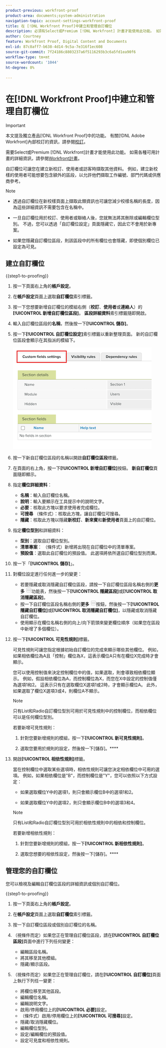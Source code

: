 ```yaml
---
product-previous: workfront-proof
product-area: documents;system-administration
navigation-topic: account-settings-workfront-proof
title: 在 [!DNL Workfront Proof]中建立和管理自訂欄位
description: 必須有Select或Premium [!DNL Workfront] 計畫才能使用此功能。 如需各種可用計畫的詳細資訊，請參閱Workfront計畫。
author: Courtney
feature: Workfront Proof, Digital Content and Documents
exl-id: 87c8aff7-b638-4d14-9c5a-7e316f1ec608
source-git-commit: 7f24186c8803237a6f5116293b3c6a5fd1ea90f6
workflow-type: tm+mt
source-wordcount: '1044'
ht-degree: 0%

---
```


# 在[!DNL Workfront Proof]中建立和管理自訂欄位

<!-- Audited: 4/2025 -->

>[!IMPORTANT]
>
>本文提及獨立產品[!DNL Workfront Proof]中的功能。 有關[!DNL Adobe Workfront]內部校訂的資訊，請參閱[校訂](../../../review-and-approve-work/proofing/proofing.md)。

需要Select或Premium [!DNL Workfront]計畫才能使用此功能。 如需各種可用計畫的詳細資訊，請參閱[Workfront計畫](https://business.adobe.com/products/workfront/pricing.html)。

自訂欄位可讓您在建立新校訂、使用者或訪客時擷取其他資料。 例如，建立新校樣的使用者可能想要包含額外的區段，以允許他們擷取工作編號、部門代碼或供應商參考。

>[!NOTE]
>
>* 透過自訂欄位在新校樣頁面上擷取此類資訊也可讓您減少校樣名稱的長度，因為這些詳細資訊不需要包含在名稱中。
>
>* 一旦自訂欄位用於校訂、使用者或聯絡人後，您就無法將其刪除或編輯欄位型別。 不過，您可以透過「自訂欄位設定」頁面隱藏它，因此它不會用於新專案。
>
>* 如果您隱藏自訂欄位區段，則該區段中的所有欄位也會隱藏，即使個別欄位已設定為可見。

## 建立自訂欄位

{{step1-to-proofing}}

1. 按一下頁面右上角的&#x200B;**帳戶設定**。

1. 在&#x200B;**帳戶設定**&#x200B;頁面上選取&#x200B;**自訂欄位**&#x200B;索引標籤。

1. 按一下您想要新增自訂欄位的模組右側（**校訂**、**使用者**&#x200B;或&#x200B;**連絡人**）的&#x200B;**[!UICONTROL 新增自訂欄位區段]**。 **區段詳細資料**&#x200B;索引標籤隨即開啟。

1. 輸入自訂欄位區段的&#x200B;**名稱**，然後按一下&#x200B;**[!UICONTROL 儲存]**。

1. 按一下&#x200B;**[!UICONTROL 自訂欄位設定]**&#x200B;索引標籤以重新整理頁面。 新的自訂欄位區段會顯示在其指派的模組下。

   ![自訂欄位設定索引標籤](assets/custom-field-settings-tab.png)

1. 按一下新自訂欄位區段的名稱以開啟&#x200B;**自訂欄位區段**&#x200B;標籤。

1. 在頁面的右上角，按一下&#x200B;**[!UICONTROL 新增自訂欄位]**&#x200B;按鈕。 **新自訂欄位**&#x200B;頁面隨即顯示。

1. 指定&#x200B;**欄位詳細資料**：

   * **名稱**：輸入自訂欄位名稱。
   * **說明**：輸入要顯示在工具提示中的說明文字。
   * **必要**：核取此方塊以要求使用者完成欄位。
   * **可搜尋** （條件式）：核取此方塊，讓自訂欄位可搜尋。
   * **隱藏**：核取此方塊以隱藏&#x200B;**新校訂**、**新來賓**&#x200B;和&#x200B;**新使用者**&#x200B;頁面上的自訂欄位。

1. 指定&#x200B;**欄位型別**&#x200B;和詳細資料：

   * **型別**：選取自訂欄位型別。
   * **清單專案**： （條件式）新增將出現在自訂欄位中的清單專案。
   * **預設值**：選取此自訂欄位的預設值。 此選項將依所選自訂欄位型別而異。

1. 按一下「**[!UICONTROL 儲存]**」。

1. 對欄位設定進行任何進一步的變更：

   * 若要隱藏或取消隱藏自訂欄位區段，請按一下自訂欄位區段名稱右側的&#x200B;**更多** ![更多按鈕](assets/more-button-small.png)功能表，然後按一下&#x200B;**[!UICONTROL 隱藏區段]**&#x200B;或&#x200B;**[!UICONTROL 取消隱藏區段]**。
   * 按一下自訂欄位區段名稱右側的&#x200B;**更多** ![更多](assets/more-button-small.png)按鈕，然後按一下&#x200B;**[!UICONTROL 隱藏自訂欄位]**&#x200B;或&#x200B;**[!UICONTROL 取消隱藏自訂欄位]**，以隱藏或取消隱藏自訂欄位。
   * 使用顯示在欄位名稱右側的向上/向下箭頭來變更欄位順序（如果您在區段中新增了多個欄位）。

1. 按一下&#x200B;**[!UICONTROL 可見性規則]**&#x200B;標籤。

   可見性規則可讓您指定根據初始自訂欄位的完成來顯示哪些其他欄位。 例如，如果相依欄位為A且「控制」欄位為X，這表示欄位A只有在欄位X完成時才會顯示。

   您可以使用控制值來決定控制欄位中的值，如果選取，則會導致相依欄位顯示。 例如，假設相依欄位為A，而控制欄位為X，而您在X中設定的控制值僅為選項1和2。 這表示只有在選取欄位X選項1或2時，才會顯示欄位A。 此外，如果選取了欄位X選項3或4，則欄位A不顯示。

   >[!NOTE]
   >
   >只有List和Radio自訂欄位型別可用於可見性規則中的控制欄位，而相依欄位可以是任何欄位型別。

   若要新增可見性規則：

   1. 針對您要新增規則的模組，按一下&#x200B;**[!UICONTROL 新可見性規則]**。

   1. 選取您要用於規則的設定，然後按一下[儲存]。****

1. 開啟&#x200B;**[!UICONTROL 相依性規則]**&#x200B;標籤。

   當在控制欄位中選取某些選項時，相依性規則可讓您決定相依欄位中可用的選項。 例如，如果相依欄位是&quot;B&quot;，而控制欄位是&quot;Y&quot;，您可以依照以下方式設定：

   * 如果選取欄位Y中的選項1，則只會顯示欄位B中的選項1和2。

   * 如果選取欄位Y中的選項2，則只會顯示欄位B中的選項3和4。

   >[!NOTE]
   >
   >只有List和Radio自訂欄位型別可用於相依性規則中的相依和控制欄位。

   若要新增相依性規則：

   1. 針對您要新增規則的模組，按一下&#x200B;**[!UICONTROL 新相依性規則]**。

   1. 選取您想要的相依性設定，然後按一下[儲存]。****

## 管理您的自訂欄位

您可以檢視及編輯自訂欄位區段的詳細資訊或個別自訂欄位。

{{step1-to-proofing}}

1. 按一下頁面右上角的&#x200B;**帳戶設定**。

1. 在&#x200B;**帳戶設定**&#x200B;頁面上選取&#x200B;**自訂欄位**&#x200B;索引標籤。

1. 按一下自訂欄位區段或個別自訂欄位的名稱。

1. （視條件而定）如果您正在管理自訂欄位區段，請在&#x200B;**[!UICONTROL 自訂欄位區段]**&#x200B;頁面中進行下列任何變更：

   * 編輯區段名稱。
   * 將其移至其他模組。
   * 隱藏/顯示區段。

1. （視條件而定）如果您正在管理自訂欄位，請在&#x200B;**[!UICONTROL 自訂欄位]**&#x200B;頁面上執行下列任一變更：

   * 將欄位移至其他區段。
   * 編輯欄位名稱。
   * 編輯說明文字。
   * 啟用/停用欄位上的&#x200B;**[!UICONTROL 必要]**&#x200B;設定。
   * （條件式）啟用/停用欄位上的&#x200B;**[!UICONTROL 可搜尋]**&#x200B;設定。
   * 隱藏/取消隱藏欄位。
   * 編輯欄位型別。
   * 設定/編輯欄位的預設值。
   * 設定可見度和相依性規則。
